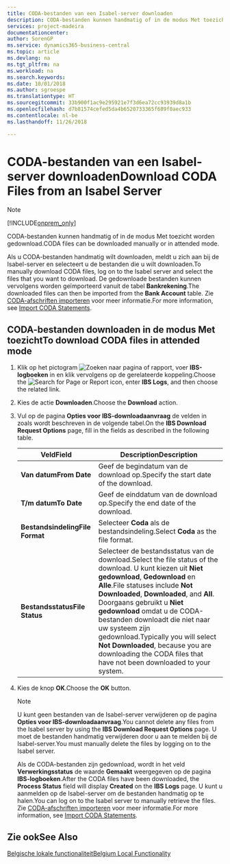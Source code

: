 ```yaml
---
title: CODA-bestanden van een Isabel-server downloaden
description: CODA-bestanden kunnen handmatig of in de modus Met toezicht worden gedownload.
services: project-madeira
documentationcenter: 
author: SorenGP
ms.service: dynamics365-business-central
ms.topic: article
ms.devlang: na
ms.tgt_pltfrm: na
ms.workload: na
ms.search.keywords: 
ms.date: 10/01/2018
ms.author: sgroespe
ms.translationtype: HT
ms.sourcegitcommit: 33b900f1ac9e295921e7f3d6ea72cc93939d8a1b
ms.openlocfilehash: d7b81574cefed5da4b6520733365f689f0aec933
ms.contentlocale: nl-be
ms.lasthandoff: 11/26/2018

---
```

# <a name="download-coda-files-from-an-isabel-server"></a><span data-ttu-id="60203-103">CODA-bestanden van een Isabel-server downloaden</span><span class="sxs-lookup"><span data-stu-id="60203-103">Download CODA Files from an Isabel Server</span></span>
> [!Note]
> [!INCLUDE[onprem_only](../../includes/onprem_only_md.md)]

<span data-ttu-id="60203-104">CODA-bestanden kunnen handmatig of in de modus Met toezicht worden gedownload.</span><span class="sxs-lookup"><span data-stu-id="60203-104">CODA files can be downloaded manually or in attended mode.</span></span>  

<span data-ttu-id="60203-105">Als u CODA-bestanden handmatig wilt downloaden, meldt u zich aan bij de Isabel-server en selecteert u de bestanden die u wilt downloaden.</span><span class="sxs-lookup"><span data-stu-id="60203-105">To manually download CODA files, log  on to the Isabel server and select the files that you want to download.</span></span> <span data-ttu-id="60203-106">De gedownloade bestanden kunnen vervolgens worden geïmporteerd vanuit de tabel **Bankrekening**.</span><span class="sxs-lookup"><span data-stu-id="60203-106">The downloaded files can then be imported from the **Bank Account** table.</span></span> <span data-ttu-id="60203-107">Zie [CODA-afschriften importeren](how-to-import-coda-statements.md) voor meer informatie.</span><span class="sxs-lookup"><span data-stu-id="60203-107">For more information, see [Import CODA Statements](how-to-import-coda-statements.md).</span></span>  

## <a name="to-download-coda-files-in-attended-mode"></a><span data-ttu-id="60203-108">CODA-bestanden downloaden in de modus Met toezicht</span><span class="sxs-lookup"><span data-stu-id="60203-108">To download CODA files in attended mode</span></span>  

1.  <span data-ttu-id="60203-109">Klik op het pictogram ![Zoeken naar pagina of rapport](../../media/ui-search/search_small.png "pictogram Zoeken naar pagina of rapport"), voer **IBS-logboeken** in en klik vervolgens op de gerelateerde koppeling.</span><span class="sxs-lookup"><span data-stu-id="60203-109">Choose the ![Search for Page or Report](../../media/ui-search/search_small.png "Search for Page or Report icon") icon, enter **IBS Logs**, and then choose the related link.</span></span>  
2.  <span data-ttu-id="60203-110">Kies de actie **Downloaden**.</span><span class="sxs-lookup"><span data-stu-id="60203-110">Choose the **Download** action.</span></span>  
3.  <span data-ttu-id="60203-111">Vul op de pagina **Opties voor IBS-downloadaanvraag** de velden in zoals wordt beschreven in de volgende tabel.</span><span class="sxs-lookup"><span data-stu-id="60203-111">On the **IBS Download Request Options** page, fill in the fields as described in the following table.</span></span>  

    |<span data-ttu-id="60203-112">Veld</span><span class="sxs-lookup"><span data-stu-id="60203-112">Field</span></span>|<span data-ttu-id="60203-113">Description</span><span class="sxs-lookup"><span data-stu-id="60203-113">Description</span></span>|  
    |---------------------------------|---------------------------------------|  
    |<span data-ttu-id="60203-114">**Van datum**</span><span class="sxs-lookup"><span data-stu-id="60203-114">**From Date**</span></span>|<span data-ttu-id="60203-115">Geef de begindatum van de download op.</span><span class="sxs-lookup"><span data-stu-id="60203-115">Specify the start date of the download.</span></span>|  
    |<span data-ttu-id="60203-116">**T/m datum**</span><span class="sxs-lookup"><span data-stu-id="60203-116">**To Date**</span></span>|<span data-ttu-id="60203-117">Geef de einddatum van de download op.</span><span class="sxs-lookup"><span data-stu-id="60203-117">Specify the end date of the download.</span></span>|  
    |<span data-ttu-id="60203-118">**Bestandsindeling**</span><span class="sxs-lookup"><span data-stu-id="60203-118">**File Format**</span></span>|<span data-ttu-id="60203-119">Selecteer **Coda** als de bestandsindeling.</span><span class="sxs-lookup"><span data-stu-id="60203-119">Select **Coda** as the file format.</span></span>|  
    |<span data-ttu-id="60203-120">**Bestandsstatus**</span><span class="sxs-lookup"><span data-stu-id="60203-120">**File Status**</span></span>|<span data-ttu-id="60203-121">Selecteer de bestandsstatus van de download.</span><span class="sxs-lookup"><span data-stu-id="60203-121">Select the file status of the download.</span></span> <span data-ttu-id="60203-122">U kunt kiezen uit **Niet gedownload**, **Gedownload** en **Alle**.</span><span class="sxs-lookup"><span data-stu-id="60203-122">File statuses include **Not Downloaded**, **Downloaded**, and **All**.</span></span> <span data-ttu-id="60203-123">Doorgaans gebruikt u **Niet gedownload** omdat u de CODA-bestanden downloadt die niet naar uw systeem zijn gedownload.</span><span class="sxs-lookup"><span data-stu-id="60203-123">Typically you will select **Not Downloaded**, because you are downloading the CODA files that have not been downloaded to your system.</span></span>|  

4.  <span data-ttu-id="60203-124">Kies de knop **OK**.</span><span class="sxs-lookup"><span data-stu-id="60203-124">Choose the **OK** button.</span></span>  

    > [!NOTE]  
    >  <span data-ttu-id="60203-125">U kunt geen bestanden van de Isabel-server verwijderen op de pagina **Opties voor IBS-downloadaanvraag**.</span><span class="sxs-lookup"><span data-stu-id="60203-125">You cannot delete any files from the Isabel server by using the **IBS Download Request Options** page.</span></span> <span data-ttu-id="60203-126">U moet de bestanden handmatig verwijderen door u aan te melden bij de Isabel-server.</span><span class="sxs-lookup"><span data-stu-id="60203-126">You must manually delete the files by logging on to the Isabel server.</span></span>  

     <span data-ttu-id="60203-127">Als de CODA-bestanden zijn gedownload, wordt in het veld **Verwerkingsstatus** de waarde **Gemaakt** weergegeven op de pagina **IBS-logboeken**.</span><span class="sxs-lookup"><span data-stu-id="60203-127">After the CODA files have been downloaded, the **Process Status** field will display **Created** on the **IBS Logs** page.</span></span> <span data-ttu-id="60203-128">U kunt u aanmelden op de Isabel-server om de bestanden handmatig op te halen.</span><span class="sxs-lookup"><span data-stu-id="60203-128">You can log on to the Isabel server to manually retrieve the files.</span></span> <span data-ttu-id="60203-129">Zie [CODA-afschriften importeren](how-to-import-coda-statements.md) voor meer informatie.</span><span class="sxs-lookup"><span data-stu-id="60203-129">For more information, see [Import CODA Statements](how-to-import-coda-statements.md).</span></span>  

## <a name="see-also"></a><span data-ttu-id="60203-130">Zie ook</span><span class="sxs-lookup"><span data-stu-id="60203-130">See Also</span></span>  
[<span data-ttu-id="60203-131">Belgische lokale functionaliteit</span><span class="sxs-lookup"><span data-stu-id="60203-131">Belgium Local Functionality</span></span>](belgium-local-functionality.md)

